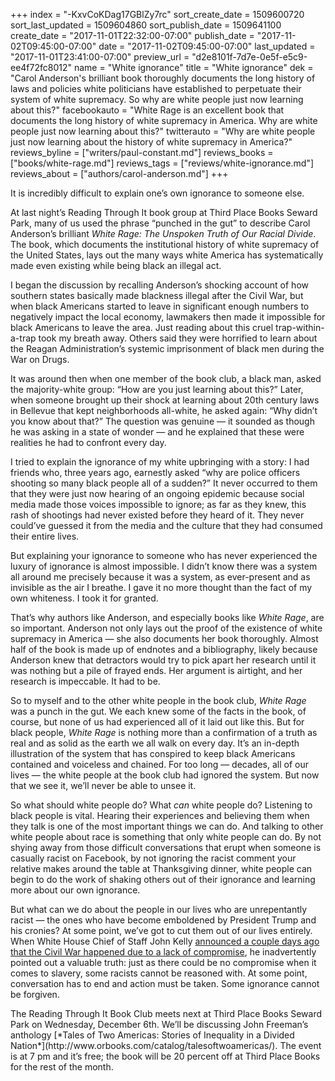 +++
index = "-KxvCoKDag17GBlZy7rc"
sort_create_date = 1509600720
sort_last_updated = 1509604860
sort_publish_date = 1509641100
create_date = "2017-11-01T22:32:00-07:00"
publish_date = "2017-11-02T09:45:00-07:00"
date = "2017-11-02T09:45:00-07:00"
last_updated = "2017-11-01T23:41:00-07:00"
preview_url = "d2e8101f-7d7e-0e5f-e5c9-ee4f72fc8012"
name = "White ignorance"
title = "White ignorance"
dek = "Carol Anderson's brilliant book thoroughly documents the long history of laws and policies white politicians have established to perpetuate their system of white supremacy. So why are white people just now learning about this?"
facebookauto = "White Rage is an excellent book that documents the long history of white supremacy in America. Why are white people just now learning about this?"
twitterauto = "Why are white people just now learning about the history of white supremacy in America?"
reviews_byline = ["writers/paul-constant.md"]
reviews_books = ["books/white-rage.md"]
reviews_tags = ["reviews/white-ignorance.md"]
reviews_about = ["authors/carol-anderson.md"]
+++

It is incredibly difficult to explain one’s own ignorance to someone else. 

At last night’s Reading Through It book group at Third Place Books Seward Park, many of us used the phrase “punched in the gut” to describe Carol Anderson’s brilliant *White Rage: The Unspoken Truth of Our Racial Divide*. The book, which documents the institutional history of white supremacy of the United States, lays out the many ways white America has systematically made even existing while being black an illegal act. 

I began the discussion by recalling Anderson’s shocking account of how southern states basically made blackness illegal after the Civil War, but when black Americans started to leave in significant enough numbers to negatively impact the local economy, lawmakers then made it impossible for black Americans to leave the area. Just reading about this cruel trap-within-a-trap took my breath away. Others said they were horrified to learn about the Reagan Administration’s systemic imprisonment of black men during the War on Drugs.

It was around then when one member of the book club, a black man, asked the majority-white group: “How are you just learning about this?” Later, when someone brought up their shock at learning about 20th century laws in Bellevue that kept neighborhoods all-white, he asked again: “Why didn’t you know about that?” The question was genuine — it sounded as though he was asking in a state of wonder — and he explained that these were realities he had to confront every day.

I tried to explain the ignorance of my white upbringing with a story: I had friends who, three years ago, earnestly asked “why are police officers shooting so many black people all of a sudden?” It never occurred to them that they were just now hearing of an ongoing epidemic because social media made those voices impossible to ignore; as far as they knew, this rash of shootings had never existed before they heard of it. They never could’ve guessed it from the media and the culture that they had consumed their entire lives.

But explaining your ignorance to someone who has never experienced the luxury of ignorance is almost impossible. I didn’t know there was a system all around me precisely because it was a system, as ever-present and as invisible as the air I breathe. I gave it no more thought than the fact of my own whiteness. I took it for granted.

That’s why authors like Anderson, and especially books like *White Rage*, are so important. Anderson not only lays out the proof of the existence of white supremacy in America — she also documents her book thoroughly. Almost half of the book is made up of endnotes and a bibliography, likely because Anderson knew that detractors would try to pick apart her research until it was nothing but a pile of frayed ends. Her argument is airtight, and her research is impeccable. It had to be.

So to myself and to the other white people in the book club, *White Rage* was a punch in the gut. We each knew some of the facts in the book, of course, but none of us had experienced all of it laid out like this. But for black people, *White Rage* is nothing more than a confirmation of a truth as real and as solid as the earth we all walk on every day. It’s an in-depth illustration of the system that has conspired to keep black Americans contained and voiceless and chained. For too long — decades, all of our lives — the white people at the book club had ignored the system. But now that we see it, we’ll never be able to unsee it.

So what should white people do? What *can* white people do? Listening to black people is vital. Hearing their experiences and believing them when they talk is one of the most important things we can do. And talking to other white people about race is something that only white people can do. By not shying away from those difficult conversations that erupt when someone is casually racist on Facebook, by not ignoring the racist comment your relative makes around the table at Thanksgiving dinner, white people can begin to do the work of shaking others out of their ignorance and learning more about our own ignorance.
 
But what can we do about the people in our lives who are unrepentantly racist — the ones who have become emboldened by President Trump and his cronies? At some point, we’ve got to cut them out of our lives entirely. When White House Chief of Staff John Kelly [announced a couple days ago that the Civil War happened due to a lack of compromise]( http://www.cnn.com/2017/10/31/politics/john-kelly-civil-war-fox-news/index.html), he inadvertently pointed out a valuable truth: just as there could be no compromise when it comes to slavery, some racists cannot be reasoned with. At some point, conversation has to end and action must be taken. Some ignorance cannot be forgiven.

<p class="footer">The Reading Through It Book Club meets next at Third Place Books Seward Park on Wednesday, December 6th. We’ll be discussing John Freeman’s anthology [*Tales of Two Americas: Stories of Inequality in a Divided Nation*](http://www.orbooks.com/catalog/talesoftwoamericas/). The event is at 7 pm and it’s free; the book will be 20 percent off at Third Place Books for the rest of the month.</p>
